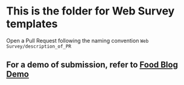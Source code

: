 # This is the folder for Web Survey templates

Open a Pull Request following the naming convention `Web Survey/description_of_PR`

## For a demo of submission, refer to [Food Blog Demo](https://github.com/dunmanhigh/web_templates/blob/main/Blog/Demo%20Food%20Blog)
